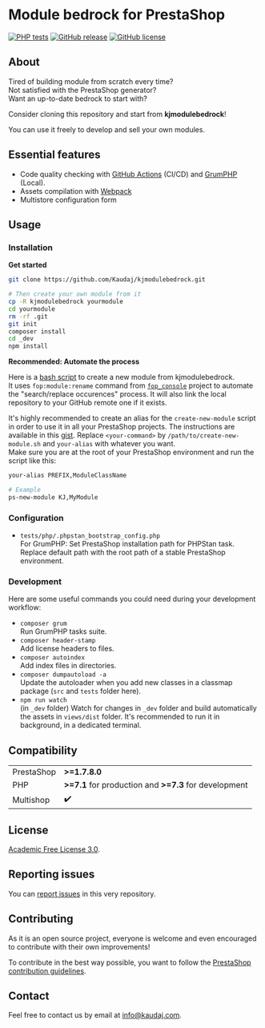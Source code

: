<!-- <h1 align="center"><img src="/views/img/logo.png" alt="Module bedrock" width="500"></h1> -->

# Module bedrock for PrestaShop

[![PHP tests](https://github.com/Kaudaj/kjmodulebedrock/actions/workflows/php.yml/badge.svg)](https://github.com/Kaudaj/kjmodulebedrock/actions/workflows/php.yml)
[![GitHub release](https://img.shields.io/github/release/Kaudaj/kjmodulebedrock.svg)](https://GitHub.com/Kaudaj/kjmodulebedrock/releases/)
[![GitHub license](https://img.shields.io/github/license/Kaudaj/kjmodulebedrock)](https://github.com/Kaudaj/kjmodulebedrock/LICENSE.md)

## About

Tired of building module from scratch every time?<br>
Not satisfied with the PrestaShop generator?<br>
Want an up-to-date bedrock to start with?<br>

Consider cloning this repository and start from **kjmodulebedrock**!<br>

You can use it freely to develop and sell your own modules.

## Essential features

- Code quality checking with [GitHub Actions](https://github.com/Kaudaj/kjmodulebedrock/tree/main/.github/workflows) (CI/CD) and [GrumPHP](https://github.com/phpro/grumphp) (Local).
- Assets compilation with [Webpack](https://webpack.js.org/)
- Multistore configuration form

## Usage

### Installation

**Get started**

```bash
git clone https://github.com/Kaudaj/kjmodulebedrock.git

# Then create your own module from it
cp -R kjmodulebedrock yourmodule
cd yourmodule
rm -rf .git
git init
composer install
cd _dev
npm install
```

**Recommended: Automate the process**

Here is a [bash script][create-new-module] to create a new module from kjmodulebedrock. <br>
It uses `fop:module:rename` command from [`fop_console`][fop-console] project to automate the "search/replace occurences" process. It will also link the local repository to your GitHub remote one if it exists.

It's highly recommended to create an alias for the `create-new-module` script in order to use it in all your PrestaShop projects. The instructions are available in this [gist][create-alias]. Replace `<your-command>` by `/path/to/create-new-module.sh` and `your-alias` with whatever you want.<br>
Make sure you are at the root of your PrestaShop environment and run the script like this:

```bash
your-alias PREFIX,ModuleClassName

# Example
ps-new-module KJ,MyModule
```

### Configuration

- `tests/php/.phpstan_bootstrap_config.php`<br>
For GrumPHP: Set PrestaShop installation path for PHPStan task.<br>
Replace default path with the root path of a stable PrestaShop environment.


### Development

Here are some useful commands you could need during your development workflow:

- `composer grum`<br>
Run GrumPHP tasks suite.
- `composer header-stamp`<br>
Add license headers to files.
- `composer autoindex`<br>
Add index files in directories.
- `composer dumpautoload -a`<br>
Update the autoloader when you add new classes in a classmap package (`src` and `tests` folder here).
- `npm run watch`<br>
(in `_dev` folder) Watch for changes in `_dev` folder and build automatically the assets in `views/dist` folder. It's recommended to run it in background, in a dedicated terminal.

## Compatibility

|     |     |
| --- | --- |
| PrestaShop | **>=1.7.8.0** |
| PHP        | **>=7.1** for production and **>=7.3** for development |
| Multishop | :heavy_check_mark: |

## License

[Academic Free License 3.0][afl-3.0].

## Reporting issues

You can [report issues][report-issue] in this very repository.

## Contributing

As it is an open source project, everyone is welcome and even encouraged to contribute with their own improvements!

To contribute in the best way possible, you want to follow the [PrestaShop contribution guidelines][contribution-guidelines].

## Contact

Feel free to contact us by email at info@kaudaj.com.

[report-issue]: https://github.com/Kaudaj/kjmodulebedrock/issues/new/choose
[prestashop]: https://www.prestashop.com/
[contribution-guidelines]: https://devdocs.prestashop.com/1.7/contribute/contribution-guidelines/project-modules/
[afl-3.0]: https://opensource.org/licenses/AFL-3.0
[fop-console]: https://github.com/friends-of-presta/fop_console
[create-new-module]: https://gist.github.com/tom-combet/dd963b5445bbc05d2290ee1300b72ccd
[create-alias]: https://gist.github.com/tom-combet/cf416de07a615c000a69da5ea44b1e86
